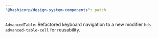 ```yaml
---
"@hashicorp/design-system-components": patch
---
```


`AdvancedTable`: Refactored keyboard navigation to a new modifier `hds-advanced-table-cell` for reusability.
